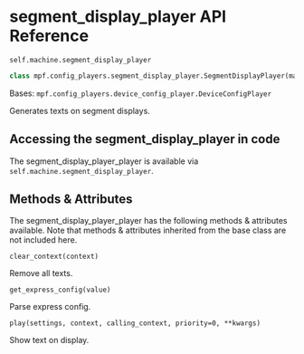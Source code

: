 # segment_display_player API Reference

`self.machine.segment_display_player`

``` python
class mpf.config_players.segment_display_player.SegmentDisplayPlayer(machine)
```

Bases: `mpf.config_players.device_config_player.DeviceConfigPlayer`

Generates texts on segment displays.

## Accessing the segment_display_player in code

The segment_display_player_player is available via `self.machine.segment_display_player`.

## Methods & Attributes

The segment_display_player_player has the following methods & attributes available. Note that methods & attributes inherited from the base class are not included here.

`clear_context(context)`

Remove all texts.

`get_express_config(value)`

Parse express config.

`play(settings, context, calling_context, priority=0, **kwargs)`

Show text on display.
